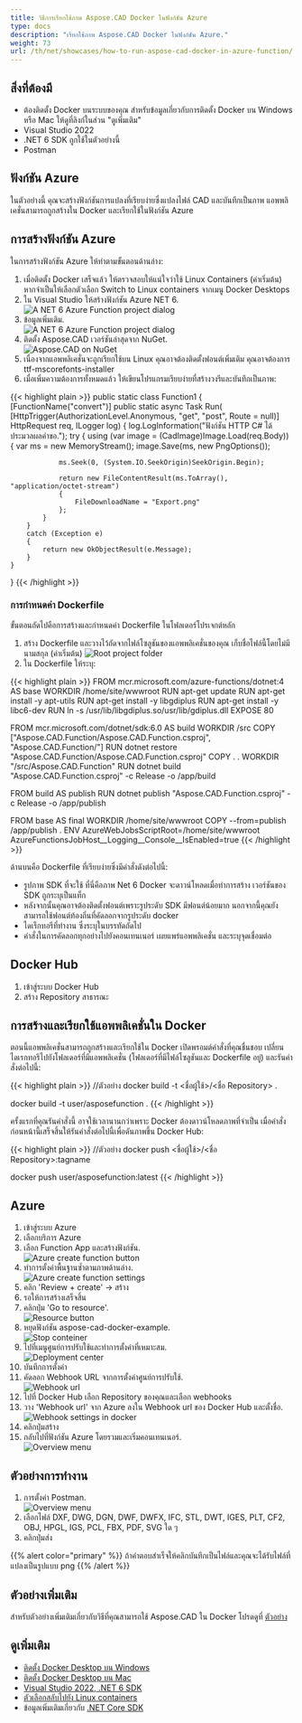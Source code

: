 ```yaml
---
title: วิธีการเรียกใช้ภาพ Aspose.CAD Docker ในฟังก์ชัน Azure
type: docs
description: "เรียกใช้ภาพ Aspose.CAD Docker ในฟังก์ชัน Azure."
weight: 73
url: /th/net/showcases/how-to-run-aspose-cad-docker-in-azure-function/
---
```


## สิ่งที่ต้องมี
- ต้องติดตั้ง Docker บนระบบของคุณ สำหรับข้อมูลเกี่ยวกับการติดตั้ง Docker บน Windows หรือ Mac ให้ดูที่ลิงก์ในส่วน "ดูเพิ่มเติม"
- Visual Studio 2022
- .NET 6 SDK ถูกใช้ในตัวอย่างนี้
- Postman

## ฟังก์ชัน Azure

ในตัวอย่างนี้ คุณจะสร้างฟังก์ชันการแปลงที่เรียบง่ายซึ่งแปลงไฟล์ CAD และบันทึกเป็นภาพ แอพพลิเคชั่นสามารถถูกสร้างใน Docker และเรียกใช้ในฟังก์ชัน Azure

## การสร้างฟังก์ชัน Azure

ในการสร้างฟังก์ชัน Azure ให้ทำตามขั้นตอนด้านล่าง:
1. เมื่อติดตั้ง Docker เสร็จแล้ว ให้ตรวจสอบให้แน่ใจว่าใช้ Linux Containers (ค่าเริ่มต้น) หากจำเป็นให้เลือกตัวเลือก Switch to Linux containers จากเมนู Docker Desktops
1. ใน Visual Studio ให้สร้างฟังก์ชัน Azure NET 6.<br>
![A NET 6 Azure Function project dialog](/_assets/showcases/azure/Create-project.png)<br>
1. ข้อมูลเพิ่มเติม.<br>
![A NET 6 Azure Function project dialog](/_assets/showcases/azure/Additional-information.png)<br>
1. ติดตั้ง Aspose.CAD เวอร์ชันล่าสุดจาก NuGet.<br>
![Aspose.CAD on NuGet](/_assets/showcases/azure/NuGet.png)<br>
1. เนื่องจากแอพพลิเคชั่นจะถูกเรียกใช้บน Linux คุณอาจต้องติดตั้งฟอนต์เพิ่มเติม คุณอาจต้องการ ttf-mscorefonts-installer
1. เมื่อเพิ่มความต้องการทั้งหมดแล้ว ให้เขียนโปรแกรมเรียบง่ายที่สร้างวงรีและบันทึกเป็นภาพ:<br>

{{< highlight plain >}}
public static class Function1
{
    [FunctionName("convert")]
    public static async Task<IActionResult> Run(
        [HttpTrigger(AuthorizationLevel.Anonymous, "get", "post", Route = null)] HttpRequest req,
        ILogger log)
    {
        log.LogInformation("ฟังก์ชัน HTTP C# ได้ประมวลผลคำขอ.");
        try
        {
            using (var image = (CadImage)Image.Load(req.Body))
            {
                var ms = new MemoryStream();
                image.Save(ms, new PngOptions());

                ms.Seek(0, (System.IO.SeekOrigin)SeekOrigin.Begin);

                return new FileContentResult(ms.ToArray(), "application/octet-stream")
                {
                    FileDownloadName = "Export.png"
                };
            }
        }
        catch (Exception e)
        {
            return new OkObjectResult(e.Message);
        }
    }
}
{{< /highlight >}}

### การกำหนดค่า Dockerfile

ขั้นตอนถัดไปคือการสร้างและกำหนดค่า Dockerfile ในโฟลเดอร์โปรเจกต์หลัก

1. สร้าง Dockerfile และวางไว้ถัดจากไฟล์โซลูชันของแอพพลิเคชั่นของคุณ เก็บชื่อไฟล์นี้โดยไม่มีนามสกุล (ค่าเริ่มต้น)
![Root project folder](/_assets/showcases/azure/root-folder.png)<br>
1. ใน Dockerfile ให้ระบุ:


{{< highlight plain >}}
FROM mcr.microsoft.com/azure-functions/dotnet:4 AS base
WORKDIR /home/site/wwwroot
RUN apt-get update
RUN apt-get install -y apt-utils
RUN apt-get install -y libgdiplus
RUN apt-get install -y libc6-dev 
RUN ln -s /usr/lib/libgdiplus.so/usr/lib/gdiplus.dll
EXPOSE 80

FROM mcr.microsoft.com/dotnet/sdk:6.0 AS build
WORKDIR /src
COPY ["Aspose.CAD.Function/Aspose.CAD.Function.csproj", "Aspose.CAD.Function/"]
RUN dotnet restore "Aspose.CAD.Function/Aspose.CAD.Function.csproj"
COPY . .
WORKDIR "/src/Aspose.CAD.Function"
RUN dotnet build "Aspose.CAD.Function.csproj" -c Release -o /app/build

FROM build AS publish
RUN dotnet publish "Aspose.CAD.Function.csproj" -c Release -o /app/publish

FROM base AS final
WORKDIR /home/site/wwwroot
COPY --from=publish /app/publish .
ENV AzureWebJobsScriptRoot=/home/site/wwwroot \
    AzureFunctionsJobHost__Logging__Console__IsEnabled=true
{{< /highlight >}}

ด้านบนคือ Dockerfile ที่เรียบง่ายซึ่งมีคำสั่งดังต่อไปนี้:

- รูปภาพ SDK ที่จะใช้ ที่นี่คือภาพ Net 6 Docker จะดาวน์โหลดเมื่อทำการสร้าง เวอร์ชันของ SDK ถูกระบุเป็นแท็ก
- หลังจากนั้นคุณอาจต้องติดตั้งฟอนต์เพราะรูประดับ SDK มีฟอนต์น้อยมาก นอกจากนี้คุณยังสามารถใช้ฟอนต์ท้องถิ่นที่คัดลอกจากรูประดับ docker
- ไดเร็กทอรีที่ทำงาน ซึ่งระบุในบรรทัดถัดไป
- คำสั่งในการคัดลอกทุกอย่างไปยังคอนเทนเนอร์ เผยแพร่แอพพลิเคชั่น และระบุจุดเชื่อมต่อ

## Docker Hub
1. เข้าสู่ระบบ Docker Hub
1. สร้าง Repository สาธารณะ

## การสร้างและเรียกใช้แอพพลิเคชั่นใน Docker

ตอนนี้แอพพลิเคชั่นสามารถถูกสร้างและเรียกใช้ใน Docker เปิดพรอมต์คำสั่งที่คุณชื่นชอบ เปลี่ยนไดเรกทอรีไปยังโฟลเดอร์ที่มีแอพพลิเคชั่น (โฟลเดอร์ที่มีไฟล์โซลูชันและ Dockerfile อยู่) และรันคำสั่งต่อไปนี้:

{{< highlight plain >}}
//ตัวอย่าง
docker build -t <ชื่อผู้ใช้>/<ชื่อ Repository> .

docker build -t user/asposefunction .
{{< /highlight >}}

ครั้งแรกที่คุณรันคำสั่งนี้ อาจใช้เวลานานกว่าเพราะ Docker ต้องดาวน์โหลดภาพที่จำเป็น เมื่อคำสั่งก่อนหน้านี้เสร็จสิ้นให้รันคำสั่งต่อไปนี้เพื่อดันภาพขึ้น Docker Hub:
 
{{< highlight plain >}}
//ตัวอย่าง
docker push <ชื่อผู้ใช้>/<ชื่อ Repository>:tagname

docker push user/asposefunction:latest
{{< /highlight >}}

## Azure

1. เข้าสู่ระบบ Azure
1. เลือกบริการ Azure
1. เลือก Function App และสร้างฟังก์ชัน.<br>
![Azure create function button](/_assets/showcases/azure/create-function.png)<br>
1. ทำการตั้งค่าพื้นฐานซ้ำตามภาพด้านล่าง.<br>
![Azure create function settings](/_assets/showcases/azure/create-function-setting.png)<br>
1. คลิก 'Review + create' -> สร้าง
1. รอให้การสร้างเสร็จสิ้น
1. คลิกปุ่ม 'Go to resource'.<br>
![Resource button](/_assets/showcases/azure/go-to-resource.png)<br>
1. หยุดฟังก์ชัน aspose-cad-docker-example.<br>
![Stop conteiner](/_assets/showcases/azure/stop-container.png)<br>
1. ไปที่เมนูศูนย์การปรับใช้และทำการตั้งค่าที่เหมาะสม.<br>
![Deployment center](/_assets/showcases/azure/deployment-center.png)<br>
1. บันทึกการตั้งค่า
1. คัดลอก Webhook URL จากการตั้งค่าศูนย์การปรับใช้.<br>
![Webhook url](/_assets/showcases/azure/webhook-url.png)<br>
1. ไปที่ Docker Hub เลือก Repository ของคุณและเลือก webhooks
1. วาง 'Webhook url' จาก Azure ลงใน Webhook url ของ Docker Hub และตั้งชื่อ.<br>
![Webhook settings in docker](/_assets/showcases/azure/webhook.png)<br>
1. คลิกปุ่มสร้าง
1. กลับไปที่ฟังก์ชัน Azure โดยรวมและเริ่มคอนเทนเนอร์.<br>
![Overview menu](/_assets/showcases/azure/overview.png)<br>

## ตัวอย่างการทำงาน

1. การตั้งค่า Postman.<br>
![Overview menu](/_assets/showcases/azure/postman-settings.png)<br>
1. เลือกไฟล์ DXF, DWG, DGN, DWF, DWFX, IFC, STL, DWT, IGES, PLT, CF2, OBJ, HPGL, IGS, PCL, FBX, PDF, SVG ใด ๆ
1. คลิกปุ่มส่ง

{{% alert color="primary" %}} 
ถ้าคำตอบสำเร็จให้คลิกบันทึกเป็นไฟล์และคุณจะได้รับไฟล์ที่แปลงเป็นรูปแบบ png
{{% /alert %}}

## ตัวอย่างเพิ่มเติม

สำหรับตัวอย่างเพิ่มเติมเกี่ยวกับวิธีที่คุณสามารถใช้ Aspose.CAD ใน Docker โปรดดูที่ [ตัวอย่าง](https://github.com/aspose-cad/Aspose.CAD-Documentation)


## ดูเพิ่มเติม

- [ติดตั้ง Docker Desktop บน Windows](https://docs.docker.com/docker-for-windows/install/)
- [ติดตั้ง Docker Desktop บน Mac](https://docs.docker.com/docker-for-mac/install/)
- [Visual Studio 2022, .NET 6 SDK](https://docs.microsoft.com/en-us/dotnet/core/install/windows?tabs=net60#dependencies)
- [ตัวเลือกสลับไปยัง Linux containers](https://docs.docker.com/docker-for-windows/#switch-between-windows-and-linux-containers)
- ข้อมูลเพิ่มเติมเกี่ยวกับ [.NET Core SDK](https://hub.docker.com/_/microsoft-dotnet-sdk)
